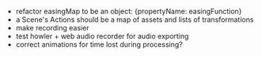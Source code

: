 * refactor easingMap to be an object: {propertyName: easingFunction}
* a Scene's Actions should be a map of assets and lists of transformations
* make recording easier
* test howler + web audio recorder for audio exporting
* correct animations for time lost during processing?